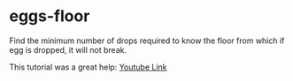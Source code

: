 # eggs-floor

Find the minimum number of drops required to know the floor from which if egg is dropped, it will not break.

This tutorial was a great help: [Youtube Link](https://youtu.be/NGtt7GJ1uiM)

